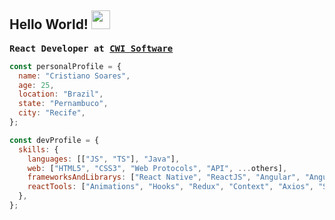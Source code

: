 ## Hello World! <img src="https://raw.githubusercontent.com/iampavangandhi/iampavangandhi/master/gifs/Hi.gif" width="30px" height="30px"></h2>

<pre><b>React Developer at <a href="https://github.com/cwisoftware">CWI Software</a></b></pre>

```javascript
const personalProfile = {
  name: "Cristiano Soares",
  age: 25,
  location: "Brazil",
  state: "Pernambuco",
  city: "Recife",
};

const devProfile = {
  skills: {
    languages: [["JS", "TS"], "Java"],
    web: ["HTML5", "CSS3", "Web Protocols", "API", ...others],
    frameworksAndLibrarys: ["React Native", "ReactJS", "Angular", "AngularJS", "NodeJS", "GraphQL", ...others],
    reactTools: ["Animations", "Hooks", "Redux", "Context", "Axios", "SWR", ...others],
  },
};

